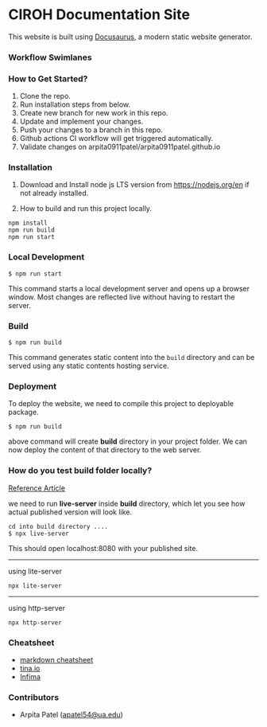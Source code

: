 # CIROH Documentation Site

This website is built using [Docusaurus](https://docusaurus.io/), a modern static website generator.

### Workflow Swimlanes

<!---
![Workflow](https://static.swimlanes.io/c4b9a06048747d15188a73db0c296085.png)
--->

### How to Get Started?

1. Clone the repo.
2. Run installation steps from below. 
3. Create new branch for new work in this repo.
4. Update and implement your changes.
5. Push your changes to a branch in this repo.
6. Github actions CI workflow will get triggered automatically.
7. Validate changes on arpita0911patel/arpita0911patel.github.io

### Installation

1. Download and Install node js LTS version from https://nodejs.org/en if not already installed.

2. How to build and run this project locally.

``` 
npm install
npm run build
npm run start
```

### Local Development

```
$ npm run start
```

This command starts a local development server and opens up a browser window. Most changes are reflected live without having to restart the server.

### Build

```
$ npm run build
```

This command generates static content into the `build` directory and can be served using any static contents hosting service.

### Deployment

To deploy the website, we need to compile this project to deployable package. 

```
$ npm run build
```

above command will create **build** directory in your project folder. We can now deploy the content of that directory to the web server. 


### How do you test build folder locally?

[Reference Article](https://medium.com/swlh/need-a-local-static-server-here-are-several-options-bbbe77e59a11)

we need to run **live-server** inside **build** directory, which let you see how actual published version will look like. 

```
cd into build directory ....
$ npx live-server
```

This should open localhost:8080 with your published site.


-------
using lite-server

```
npx lite-server
```

-------
using http-server

```
npx http-server
```

### Cheatsheet

- [markdown cheatsheet](https://github.com/adam-p/markdown-here/wiki/Markdown-Cheatsheet)
- [tina.io](https://tina.io/)
- [Infima](https://infima.dev/docs/getting-started/introduction)

### Contributors
- Arpita Patel (apatel54@ua.edu)
